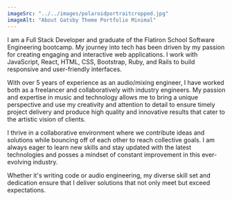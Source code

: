 ```yaml
---
imageSrc: "../../images/polaroidportraitcropped.jpg"
imageAlt: "About Gatsby Theme Portfolio Minimal"
---
```


I am a Full Stack Developer and graduate of the Flatiron School Software Engineering bootcamp. My journey into tech has been driven by my passion for creating engaging and interactive web applications. I work with JavaScript, React, HTML, CSS, Bootstrap, Ruby, and Rails to build responsive and user-friendly interfaces.

With over 5 years of experience as an audio/mixing engineer, I have worked both as a freelancer and collaboratively with industry engineers. My passion and expertise in music and technology allows me to bring a unique perspective and use my creativity and attention to detail to ensure timely project delivery and produce high quality and innovative results that cater to the artistic vision of clients.

I thrive in a collaborative environment where we contribute ideas and solutions while bouncing off of each other to reach collective goals. I am always eager to learn new skills and stay updated with the latest technologies and posses a mindset of constant improvement in this ever-evolving industry.

Whether it's writing code or audio engineering, my diverse skill set and dedication ensure that I deliver solutions that not only meet but exceed expectations.

